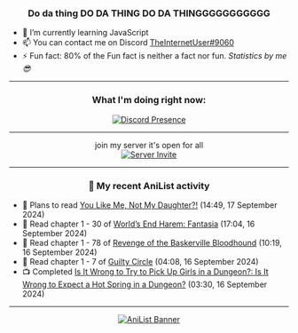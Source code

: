<div align="center">

### Do da thing DO DA THING DO DA THINGGGGGGGGGGG
</div>

- 🌱 I’m currently learning JavaScript
- 📫 You can contact me on Discord [TheInternetUser#9060](https://discord.com/users/534117072796385300)
- ⚡ Fun fact: 80% of the Fun fact is neither a fact nor fun. _Statistics by me 😎_
<hr>

<div align="center">

### What I'm doing right now:
[![Discord Presence](https://lanyard.cnrad.dev/api/534117072796385300)](https://discord.com/users/534117072796385300)
<hr>

join my server it's open for all <br>
[![Server Invite](https://invidget.switchblade.xyz/bfYgVHxrSs)](https://discord.gg/bfYgVHxrSs)

<hr>
  
### 🌸 My recent AniList activity

</div>

<!-- ANILIST_ACTIVITY:start -->

-   📖 Plans to read [You Like Me, Not My Daughter?!](https://anilist.co/manga/124676) (14:49, 17 September 2024)
-   📖 Read chapter 1 - 30 of [World’s End Harem: Fantasia](https://anilist.co/manga/101718) (17:04, 16 September 2024)
-   📖 Read chapter 1 - 78 of [Revenge of the Baskerville Bloodhound](https://anilist.co/manga/163824) (10:19, 16 September 2024)
-   📖 Read chapter 1 - 7 of [Guilty Circle](https://anilist.co/manga/133592) (04:08, 16 September 2024)
-   📺 Completed [Is It Wrong to Try to Pick Up Girls in a Dungeon?: Is It Wrong to Expect a Hot Spring in a Dungeon?](https://anilist.co/anime/21660) (03:30, 16 September 2024)

<!-- ANILIST_ACTIVITY:end -->
<hr>

<div align="center">

[![AniList Banner](https://img.anili.st/User/929966)](https://anilist.co/user/TheInternetUser)

<!-- ![Profile views](https://gpvc.arturio.dev/TheInternetUse7) Since 2023-01-09 -->
<br>


</div>
